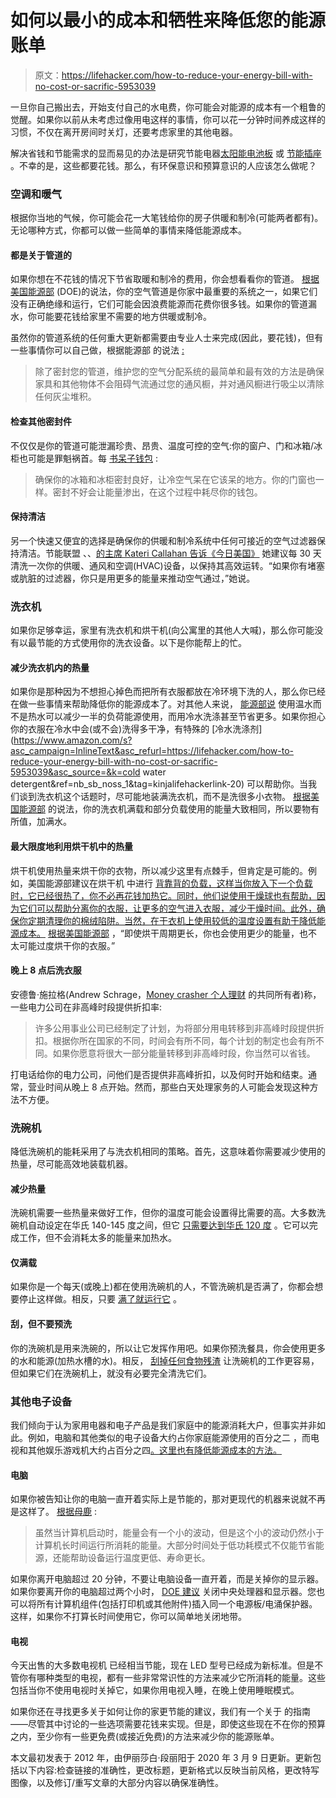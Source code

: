 # 如何以最小的成本和牺牲来降低您的能源账单

> 原文：<https://lifehacker.com/how-to-reduce-your-energy-bill-with-no-cost-or-sacrific-5953039>

一旦你自己搬出去，开始支付自己的水电费，你可能会对能源的成本有一个粗鲁的觉醒。如果你以前从未考虑过像用电这样的事情，你可以花一分钟时间养成这样的习惯，不仅在离开房间时关灯，还要考虑家里的其他电器。



解决省钱和节能需求的显而易见的办法是研究节能电器[太阳能电池板](https://lifehacker.com/how-to-decide-whether-to-install-solar-panels-for-your-1719858560) 或 [节能插座](https://lifehacker.com/belkin-conserve-insight-energy-use-monitor-keeps-tabs-o-5917802) 。不幸的是，这些都要花钱。那么，有环保意识和预算意识的人应该怎么做呢？

### **空调和暖气**

根据你当地的气候，你可能会花一大笔钱给你的房子供暖和制冷(可能两者都有)。无论哪种方式，你都可以做一些简单的事情来降低能源成本。

#### **都是关于管道的**

如果你想在不花钱的情况下节省取暖和制冷的费用，你会想看看你的管道。 [根据美国能源部](https://www.energy.gov/energysaver/minimizing-energy-losses-ducts) (DOE)的说法，你的空气管道是你家中最重要的系统之一，如果它们没有正确绝缘和运行，它们可能会因浪费能源而花费你很多钱。如果你的管道漏水，你可能要花钱给家里不需要的地方供暖或制冷。

虽然你的管道系统的任何重大更新都需要由专业人士来完成(因此，要花钱)，但有一些事情你可以自己做，根据能源部 的说法 [:](https://www.energy.gov/energysaver/minimizing-energy-losses-ducts)

> 除了密封您的管道，维护您的空气分配系统的最简单和最有效的方法是确保家具和其他物体不会阻碍气流通过您的通风橱，并对通风橱进行吸尘以清除任何灰尘堆积。

#### **检查其他密封件**

不仅仅是你的管道可能泄漏珍贵、昂贵、温度可控的空气:你的窗户、门和冰箱/冰柜也可能是罪魁祸首。每 [书呆子钱包](https://www.nerdwallet.com/blog/finance/how-to-save-money-on-your-electric-bill/) :

> 确保你的冰箱和冰柜密封良好，让冷空气呆在它该呆的地方。你的门窗也一样。密封不好会让能量渗出，在这个过程中耗尽你的钱包。

#### **保持清洁**

另一个快速又便宜的选择是确保你的供暖和制冷系统中任何可接近的空气过滤器保持清洁。节能联盟 、、[的主席 Kateri Callahan 告诉《今日美国》](https://www.usatoday.com/story/money/personalfinance/budget-and-spending/2017/11/13/electric-bill-cutting-costs-saving-free-changes-investments/552876001/) 她建议每 30 天清洗一次你的供暖、通风和空调(HVAC)设备，以保持其高效运转。“如果你有堵塞或肮脏的过滤器，你只是用更多的能量来推动空气通过，”她说。

### **洗衣机**

如果你足够幸运，家里有洗衣机和烘干机(向公寓里的其他人大喊)，那么你可能没有以最节能的方式使用你的洗衣设备。以下是你能帮上的忙。

#### **减少洗衣机内的热量**

如果你是那种因为不想担心掉色而把所有衣服都放在冷环境下洗的人，那么你已经在做一些事情来帮助降低你的能源成本了。对其他人来说， [能源部说](https://www.energy.gov/energysaver/articles/16-ways-save-money-laundry-room) 使用温水而不是热水可以减少一半的负荷能源使用，而用冷水洗涤甚至节省更多。如果你担心你的衣服在冷水中会(或不会)洗得多干净，有特殊的 [冷水洗涤剂](https://www.amazon.com/s?asc_campaign=InlineText&asc_refurl=https://lifehacker.com/how-to-reduce-your-energy-bill-with-no-cost-or-sacrific-5953039&asc_source=&k=cold water detergent&ref=nb_sb_noss_1&tag=kinjalifehackerlink-20) 可以帮助你。当我们谈到洗衣机这个话题时，尽可能地装满洗衣机，而不是洗很多小衣物。 [根据美国能源部](https://www.energy.gov/energysaver/articles/16-ways-save-money-laundry-room) 的说法，你的洗衣机满载和部分负载使用的能量大致相同，所以要物有所值，加满水。

#### **最大限度地利用烘干机中的热量**

烘干机使用热量来烘干你的衣物，所以减少这里有点棘手，但肯定是可能的。例如，美国能源部建议在烘干机 中进行 [背靠背的负载，这样当你放入下一个负载时，它已经很热了，你不必再花钱加热它。同时，他们说使用干燥球也有帮助，因为它们可以帮助分离你的衣服，让更多的空气进入衣服，减少干燥时间。此外，确保你定期清理你的棉绒陷阱。当然，在干衣机上使用较低的温度设置有助于降低能源成本。](https://www.energy.gov/energysaver/articles/16-ways-save-money-laundry-room) [根据美国能源部](https://www.energy.gov/energysaver/articles/16-ways-save-money-laundry-room) ，“即使烘干周期更长，你也会使用更少的能量，也不太可能过度烘干你的衣服。”

#### **晚上 8 点后洗衣服**

安德鲁·施拉格(Andrew Schrage，[Money crasher 个人理财](https://www.moneycrashers.com/10-ways-to-reduce-your-utility-bill/) 的共同所有者)称，一些电力公司在非高峰时段提供折扣率:

> 许多公用事业公司已经制定了计划，为将部分用电转移到非高峰时段提供折扣。根据你所在国家的不同，时间会有所不同，每个计划的制定也会有所不同。如果你愿意将很大一部分能量转移到非高峰时段，你当然可以省钱。

打电话给你的电力公司，问他们是否提供非高峰折扣，以及何时开始和结束。通常，营业时间从晚上 8 点开始。然而，那些白天处理家务的人可能会发现这种方法不方便。

### **洗碗机**

降低洗碗机的能耗采用了与洗衣机相同的策略。首先，这意味着你需要减少使用的热量，尽可能高效地装载机器。

#### **减少热量**

洗碗机需要一些热量来做好工作，但你的温度可能会设置得比需要的高。大多数洗碗机自动设定在华氏 140-145 度之间，但它 [只需要达到华氏 120 度](https://learn.compactappliance.com/dishwasher-efficiency-tips/) 。它可以完成工作，但不会消耗太多的能量来加热水。

#### **仅满载**

如果你是一个每天(或晚上)都在使用洗碗机的人，不管洗碗机是否满了，你都会想要停止这样做。相反，只要 [满了就运行它](https://learn.compactappliance.com/dishwasher-efficiency-tips/) 。

#### **刮，但不要预洗**

你的洗碗机是用来洗碗的，所以让它发挥作用吧。如果你预洗餐具，你会使用更多的水和能源(加热水槽的水)。相反， [刮掉任何食物残渣](https://learn.compactappliance.com/dishwasher-efficiency-tips/) 让洗碗机的工作更容易，但如果它们在洗碗机上，就没有必要完全清洗它们。

### **其他电子设备**

我们倾向于认为家用电器和电子产品是我们家庭中的能源消耗大户，但事实并非如此。例如，电脑和其他类似的电子设备大约占你家庭能源使用的百分之二 ，而电视和其他娱乐游戏机大约占百分之四[。这里也有降低能源成本的方法。](https://news.energysage.com/what-appliances-use-most-of-my-energy/)

#### **电脑**

如果你被告知让你的电脑一直开着实际上是节能的，那对更现代的机器来说就不再是这样了。 [根据母鹿](https://www.energy.gov/energysaver/appliances-and-electronics/energy-efficient-computers-home-office-equipment-and) :

> 虽然当计算机启动时，能量会有一个小的波动，但是这个小的波动仍然小于计算机长时间运行所消耗的能量。大部分时间处于低功耗模式不仅能节省能源，还能帮助设备运行温度更低、寿命更长。

如果你离开电脑超过 20 分钟，不要让电脑设备一直开着，而是关掉你的显示器。如果你要离开你的电脑超过两个小时， [DOE 建议](https://www.energy.gov/energysaver/appliances-and-electronics/energy-efficient-computers-home-office-equipment-and) 关闭中央处理器和显示器。您也可以将所有计算机组件(包括打印机或其他附件)插入同一个电源板/电涌保护器。这样，如果你不打算长时间使用它，你可以简单地关闭地带。

#### **电视**

今天出售的大多数电视机 已经相当节能，现在 LED 型号已经成为新标准。但是不管你有哪种类型的电视，都有一些非常常识性的方法来减少它所消耗的能量。这些包括当你不使用电视时关掉它，如果你用电视入睡，在晚上使用睡眠模式。

如果你还在寻找更多关于如何让你的家更节能的建议，我们有一个关于 的指南——尽管其中讨论的一些选项需要花钱来实现。但是，即使这些现在不在你的预算之内，至少你有一些更免费(或接近免费)的方法来减少你的能源账单。

本文最初发表于 2012 年，由伊丽莎白·段丽阳于 2020 年 3 月 9 日更新。更新包括以下内容:检查链接的准确性，更改标题，更新格式以反映当前风格，更改特写图像，以及修订/重写文章的大部分内容以确保准确性。